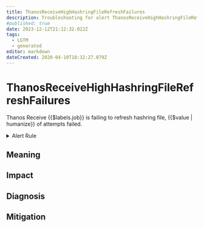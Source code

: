 ```yaml
---
title: ThanosReceiveHighHashringFileRefreshFailures
description: Troubleshooting for alert ThanosReceiveHighHashringFileRefreshFailures
#published: true
date: 2023-12-12T21:12:32.022Z
tags: 
  - LGTM
  - generated
editor: markdown
dateCreated: 2020-04-10T18:32:27.079Z
---
```


# ThanosReceiveHighHashringFileRefreshFailures

Thanos Receive {{$labels.job}} is failing to refresh hashring file, {{$value | humanize}} of attempts failed.

<details>
  <summary>Alert Rule</summary>

{{% rule "thanos/thanos-receiver.yml" "ThanosReceiveHighHashringFileRefreshFailures" %}}

{{% comment %}}

```yaml
alert: ThanosReceiveHighHashringFileRefreshFailures
expr: (sum by (job) (rate(thanos_receive_hashrings_file_errors_total{job=~".*thanos-receive.*"}[5m])) / sum by (job) (rate(thanos_receive_hashrings_file_refreshes_total{job=~".*thanos-receive.*"}[5m])) > 0)
for: 15m
labels:
    severity: warning
annotations:
    summary: Thanos Receive High Hashring File Refresh Failures (instance {{ $labels.instance }})
    description: |-
        Thanos Receive {{$labels.job}} is failing to refresh hashring file, {{$value | humanize}} of attempts failed.
          VALUE = {{ $value }}
          LABELS = {{ $labels }}
    runbook: https://github.com/srerun/prometheus-alerts/blob/main/content/runbooks/thanos-receiver/ThanosReceiveHighHashringFileRefreshFailures.md

```

{{% /comment %}}

</details>


## Meaning
[//]: # "Short paragraph that explains what the alert means"


## Impact
[//]: # "What could / will happen if the alert is not addressed"



## Diagnosis
[//]: # "Steps to take to identify the cause of the problem"



## Mitigation
[//]: # "The steps necessary to resolve the alert"
